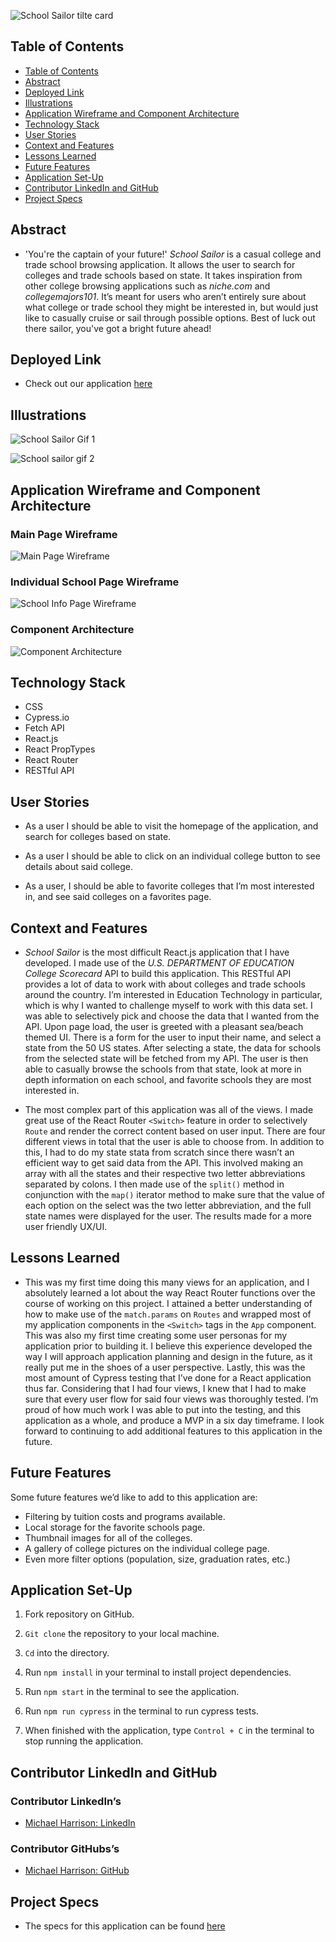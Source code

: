 ![School Sailor tilte card](https://user-images.githubusercontent.com/95496577/183436790-c2bb24e5-3904-4512-bcfb-6206e452ac87.png)

## Table of Contents

- [Table of Contents](#table-of-contents)
- [Abstract](#abstract)
- [Deployed Link](#deployed-link)
- [Illustrations](#illustrations)
- [Application Wireframe and Component Architecture](#application-wireframe-and-component-architecture)
- [Technology Stack](#technology-stack)
- [User Stories](#user-stories)
- [Context and Features](#context-and-features)
- [Lessons Learned](#lessons-learned)
- [Future Features](#future-features)
- [Application Set-Up](#application-set-up)
- [Contributor LinkedIn and GitHub](#contributor-linkedin-and-github)
- [Project Specs](#project-specs)

## Abstract

- 'You're the captain of your future!'  _School Sailor_ is a casual college and trade school browsing application. It allows the user to search for colleges and trade schools based on state. It takes inspiration from other college browsing applications such as _niche.com_ and _collegemajors101_. It’s meant for users who aren’t entirely sure about what college or trade school they might be interested in, but would just like to casually cruise or sail through possible options. Best of luck out there sailor, you've got a bright future ahead!

## Deployed Link

- Check out our application [here](https://school-sailor.herokuapp.com/) 

## Illustrations

![School Sailor Gif 1](https://user-images.githubusercontent.com/95496577/183436844-55005056-ae00-40db-88bd-916a36534537.gif)


![School sailor gif 2](https://user-images.githubusercontent.com/95496577/183436854-7ca5e6ca-b12a-4a1b-9572-b961d7c1806c.gif)

## Application Wireframe and Component Architecture

### Main Page Wireframe

![Main Page Wireframe](https://user-images.githubusercontent.com/95496577/183272591-7d37b2db-112a-4bc8-9897-539e72912565.png) 

### Individual School Page Wireframe
![School Info Page Wireframe](https://user-images.githubusercontent.com/95496577/183272592-04db3fcd-b5bf-4dc4-80e8-c9d11398dc73.png) 

### Component Architecture

![Component Architecture](https://user-images.githubusercontent.com/95496577/183272625-e31987bb-e4ba-4689-9e54-df2f08d4872c.png)

## Technology Stack

- CSS
- Cypress.io
- Fetch API
- React.js
- React PropTypes
- React Router
- RESTful API

## User Stories

- As a user I should be able to visit the homepage of the application, and search for colleges based on state.
 
- As a user I should be able to click on an individual college button to see details about said college. 

- As a user, I should be able to favorite colleges that I’m most interested in, and see said colleges on a favorites page. 

## Context and Features

- _School Sailor_ is the most difficult React.js application that I have developed. I made use of the _U.S. DEPARTMENT OF EDUCATION College Scorecard_ API to build this application. This RESTful API provides a lot of data to work with about colleges and trade schools around the country. I’m interested in Education Technology in particular, which is why I wanted to challenge myself to work with this data set. I was able to selectively pick and choose the data that I wanted from the API. Upon page load, the user is greeted with a pleasant sea/beach themed UI. There is a form for the user to input their name, and select a state from the 50 US states. After selecting a state, the data for schools from the selected state will be fetched from my API. The user is then able to casually browse the schools from that state, look at more in depth information on each school, and favorite schools they are most interested in. 

- The most complex part of this application was all of the views. I made great use of the React Router `<Switch>` feature in order to selectively `Route` and render the correct content based on user input. There are four different views in total that the user is able to choose from. In addition to this, I had to do my state stata from scratch since there wasn’t an efficient way to get said data from the API. This involved making an array with all the states and their respective two letter abbreviations separated by colons. I then made use of the `split()` method in conjunction with the `map()` iterator method to make sure that the value of each option on the select was the two letter abbreviation, and the full state names were displayed for the user.  The results made for a more user friendly UX/UI. 

## Lessons Learned

- This was my first time doing this many views for an application, and I absolutely learned a lot about the way React Router functions over the course of working on this project. I attained a better understanding of how to make use of the `match.params` on `Routes` and wrapped most of my application components in the `<Switch>` tags in the `App` component. This was also my first time creating some user personas for my application prior to building it. I believe this experience developed the way I will approach application planning and design in the future, as it really put me in the shoes of a user perspective. Lastly, this was the most amount of Cypress testing that I’ve done for a React application thus far. Considering that I had four views, I knew that I had to make sure that every user flow for said four views was thoroughly tested. I’m proud of how much work I was able to put into the testing, and this application as a whole, and produce a MVP in a six day timeframe. I look forward to continuing to add additional features to this application in the future.  

## Future Features

Some future features we’d like to add to this application are:

- Filtering by tuition costs and programs available.
- Local storage for the favorite schools page. 
- Thumbnail images for all of the colleges.
- A gallery of college pictures on the individual college page. 
- Even more filter options (population, size, graduation rates, etc.)

## Application Set-Up

1. Fork repository on GitHub.

2. `Git clone` the repository to your local machine.

3. `Cd` into the directory.

4. Run `npm install` in your terminal to install project dependencies.

5. Run `npm start` in the terminal to see the application. 

6. Run `npm run cypress` in the terminal  to run cypress tests. 

7. When finished with the application, type `Control + C` in the terminal to stop running the application. 


## Contributor LinkedIn and GitHub

### Contributor LinkedIn’s
 
- [Michael Harrison: LinkedIn](https://www.linkedin.com/in/michael-j-harrison57/)    

### Contributor GitHubs’s

- [Michael Harrison: GitHub](https://github.com/mikeharrison57)     

## Project Specs

- The specs for this application can be found 
[here](https://frontend.turing.edu/projects/module-3/showcase.html)     
